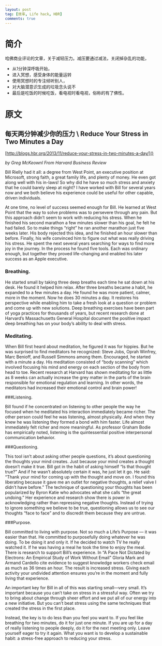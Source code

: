 ```yaml
---
layout: post
tag: [效率, Life hack, HBR]
comments: true
---
```


# 简介 #

哈佛商业评论的文章，关于减轻压力。减压要通过减法，关闭掉杂乱的功能，

- 从1分钟深呼吸开始，
- 进入冥想，感受身体的能量运转
- 使用冥想时的专注倾听别人，
- 对大脑潜意识生成的垃圾念头说不
- 最后是吃饭的时候吃饭，看电视时看电视，俗称的有了佛性。

# 原文 #

## 每天两分钟减少你的压力 \ Reduce Your Stress in Two Minutes a Day ##

[http://blogs.hbr.org/2013/11/reduce-your-stress-in-two-minutes-a-day/]()

*by Greg McKeownl From Harvard Business Review*


Bill Rielly had it all: a degree from West Point, an executive position at Microsoft, strong faith, a great family life, and plenty of money.  He even got along well with his in-laws!  So why did he have so much stress and anxiety that he could barely sleep at night? I have worked with Bill for several years now and we both believe his experience could be useful for other capable, driven individuals.

At one time, no level of success seemed enough for Bill. He learned at West Point that the way to solve problems was to persevere through any pain. But this approach didn’t seem to work with reducing his stress. When he finished his second marathon a few minutes slower than his goal, he felt he had failed. So to make things “right” he ran another marathon just five weeks later. His body rejected this idea, and he finished an hour slower than before. Finally, his wife convinced him to figure out what was really driving his stress. He spent the next several years searching for ways to find more joy in the journey. In the process he found five tools. Each was ordinary enough, but together they proved life-changing and enabled his later success as an Apple executive.

### Breathing.  

He started small by taking three deep breaths each time he sat down at his desk.  He found it helped him relax. After three breaths became a habit, he expanded to a few minutes a day. He found he was more patient, calmer, more in the moment. Now he does 30 minutes a day. It restores his perspective while enabling him to take a fresh look at a question or problem and come up with new solutions. Deep breathing exercises have been part of yoga practices for thousands of years, but recent research done at Harvard’s Massachusetts General Hospital document the positive impact deep breathing has on your body’s ability to deal with stress.

### Meditating.  

When Bill first heard about meditation, he figured it was for hippies.  But he was surprised to find meditators he recognized:  Steve Jobs, Oprah Winfrey, Marc Benioff, and Russell Simmons among them. Encouraged, he started with a minute a day.  His meditation consisted of “body scanning” which involved focusing his mind and energy on each section of the body from head to toe. Recent research at Harvard has shown meditating for as little as 8 weeks can actually increase the grey matter in the parts of the brain responsible for emotional regulation and learning. In other words, the meditators had increased their emotional control and brain power!

###Listening. 

Bill found if he concentrated on listening to other people the way he focused when he meditated his interaction immediately became richer. The other person could feel he was listening, almost physically. And when they knew he was listening they formed a bond with him faster.  Life almost immediately felt richer and more meaningful. As professor Graham Bodie has empirically noted, listening is the quintessential positive interpersonal communication behavior.

###Questioning.  

This tool isn’t about asking other people questions, it’s about questioning the thoughts your mind creates. Just because your mind creates a thought doesn’t make it true. Bill got in the habit of asking himself “Is that thought true?”  And if he wasn’t absolutely certain it was, he just let it go. He said: “Thank your mind for coming up with the thought and move on.  I found this liberating because it gave me an outlet for negative thoughts, a relief valve I didn’t have before.” The technique of questioning your thoughts has been popularized by Byron Katie who advocates what she calls “the great undoing.” Her experience and research show there is power in acknowledging rather than repressing negative thoughts. Instead of trying to ignore something we believe to be true, questioning allows us to see our thoughts “face to face” and to discredit them because they are untrue.

###Purpose.  

Bill committed to living with purpose. Not so much a Life’s Purpose — it was easier than that. He committed to purposefully doing whatever he was doing. To be doing it and only it. If he decided to watch TV he really watched it. If he was having a meal he took the time to enjoy the meal. There is research to support Bill’s experience. In “A Pace Not Dictated by Electrons: An Empirical Study of Work Without Email” Gloria Mark and Armand Cardello cite evidence to suggest knowledge workers check email as much as 36 times an hour. The result is increased stress. Giving each activity your undivided attention ensures you’re in the moment and fully living that experience.

An important key for Bill in all of this was starting small—very small. It’s important because you can’t take on stress in a stressful way. Often we try to bring about change through sheer effort and we put all of our energy into a new initiative. But you can’t beat stress using the same techniques that created the stress in the first place.

Instead, the key is to do less than you feel you want to. If you feel like breathing for two minutes, do it for just one minute. If you are up for a day of really listening to people deeply, do it for the next meeting only. Leave yourself eager to try it again. What you want is to develop a sustainable habit: a stress-free approach to reducing your stress.
